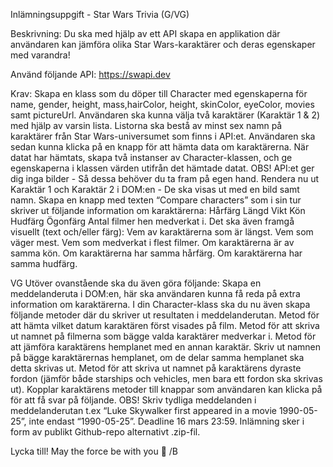 Inlämningsuppgift  - Star Wars Trivia (G/VG)

Beskrivning: Du ska med hjälp av ett API skapa en applikation där användaren kan jämföra olika Star Wars-karaktärer och deras egenskaper med varandra!

Använd följande API: https://swapi.dev

Krav:
Skapa en klass som du döper till Character med egenskaperna för name, gender, height, mass,hairColor, height, skinColor, eyeColor, movies samt pictureUrl.
Användaren ska kunna välja två karaktärer (Karaktär 1 & 2) med hjälp av varsin lista. Listorna ska bestå av minst sex namn på karaktärer från Star Wars-universumet som finns i API:et.
Användaren ska sedan kunna klicka på en knapp för att hämta data om karaktärerna. När datat har hämtats, skapa två instanser av Character-klassen, och ge egenskaperna i klassen värden utifrån det hämtade datat. OBS! API:et ger dig inga bilder - Så dessa behöver du ta fram på egen hand.
Rendera nu ut Karaktär 1 och Karaktär 2 i DOM:en - De ska visas ut med en bild samt namn.
Skapa en knapp med texten “Compare characters” som i sin tur skriver ut följande information om karaktärerna:
Hårfärg
Längd
Vikt
Kön
Hudfärg
Ögonfärg
Antal filmer hen medverkat i.
Det ska även framgå visuellt (text och/eller färg):
Vem av karaktärerna som är längst.
Vem som väger mest.
Vem som medverkat i flest filmer.
Om karaktärerna är av samma kön.
Om karaktärerna har samma hårfärg.
Om karaktärerna har samma hudfärg.




VG
Utöver ovanstående ska du även göra följande:
Skapa en meddelanderuta i DOM:en, här ska användaren kunna få reda på extra information om karaktärerna. 
I din Character-klass ska du nu även skapa följande metoder där du skriver ut resultaten i meddelanderutan.
Metod för att hämta vilket datum karaktären först visades på film.
Metod för att skriva ut namnet på filmerna som bägge valda karaktärer medverkar i.
Metod för att jämföra karaktärens hemplanet med en annan karaktär. Skriv ut namnen på bägge karaktärernas hemplanet, om de delar samma hemplanet ska detta skrivas ut.
Metod för att skriva ut namnet på karaktärens dyraste fordon (jämför både starships och vehicles, men bara ett fordon ska skrivas ut).
Kopplar karaktärens metoder till knappar som användaren kan klicka på för att få svar på följande. OBS! Skriv tydliga meddelanden i meddelanderutan t.ex “Luke Skywalker first appeared in a movie 1990-05-25”, inte endast “1990-05-25”.
Deadline 16 mars 23:59. Inlämning sker i form av publikt Github-repo alternativt .zip-fil.


Lycka till! May the force be with you 🙂
/B
